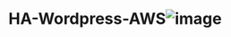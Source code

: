 # HA-Wordpress-AWS![image](https://user-images.githubusercontent.com/30182363/158655582-21b90a46-a229-473c-becd-baf34660e367.png)
